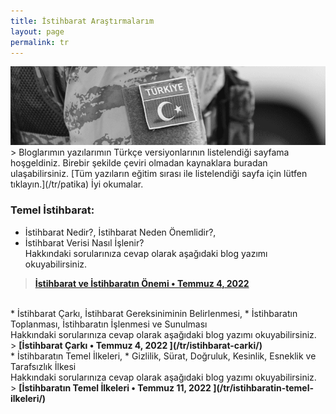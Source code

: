 ```yaml
---
title: İstihbarat Araştırmalarım
layout: page
permalink: tr
---
```


<img src="/images/turkish_flag.png">
> Bloglarımın yazılarımın Türkçe versiyonlarının listelendiği sayfama hoşgeldiniz. Birebir şekilde çeviri olmadan kaynaklara buradan ulaşabilirsiniz. [Tüm yazıların eğitim sırası ile listelendiği sayfa için lütfen tıklayın.](/tr/patika)  İyi okumalar.

### Temel İstihbarat:
* İstihbarat Nedir?, İstihbarat Neden Önemlidir?, 
* İstihbarat Verisi Nasıl İşlenir? <br>
Hakkındaki sorularınıza cevap olarak aşağıdaki blog yazımı okuyabilirsiniz.<br>
> <b>[İstihbarat ve İstihbaratın Önemi • Temmuz 4, 2022 ](/tr/istihbarat-ve-istihbaratin-onemi/)</b>

<br>
* İstihbarat Çarkı, İstihbarat Gereksiniminin Belirlenmesi,
* İstihbaratın Toplanması, İstihbaratın İşlenmesi ve Sunulması <br>
Hakkındaki sorularınıza cevap olarak aşağıdaki blog yazımı okuyabilirsiniz.<br>
> <b>[İstihbarat Çarkı • Temmuz 4, 2022 ](/tr/istihbarat-carki/)</b>

<br>
* İstihbaratın Temel İlkeleri,
* Gizlilik, Sürat, Doğruluk, Kesinlik, Esneklik ve Tarafsızlık İlkesi<br>
Hakkındaki sorularınıza cevap olarak aşağıdaki blog yazımı okuyabilirsiniz.<br>
> <b>[İstihbaratın Temel İlkeleri • Temmuz 11, 2022 ](/tr/istihbaratin-temel-ilkeleri/)</b>
